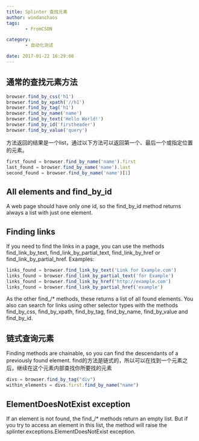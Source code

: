 ```yaml
---
title: Splinter 查找元素
author: windanchaos
tags: 
       - FromCSDN

category: 
       - 自动化测试

date: 2017-01-22 16:29:08
---
```

## 通常的查找元素方法

```js 
browser.find_by_css('h1')
browser.find_by_xpath('//h1')
browser.find_by_tag('h1')
browser.find_by_name('name')
browser.find_by_text('Hello World!')
browser.find_by_id('firstheader')
browser.find_by_value('query')
```

方法返回的结果是一个list，通过以下方法可以返回第一个、最后一个或指定位置的元素。

```js 
first_found = browser.find_by_name('name').first
last_found = browser.find_by_name('name').last
second_found = browser.find_by_name('name')[1]
```

## All elements and find_by_id

A web page should have only one id, so the find_by_id method returns always a list with just one element.

## Finding links

If you need to find the links in a page, you can use the methods find_link_by_text, find_link_by_partial_text, find_link_by_href or find_link_by_partial_href. Examples:
```js 
links_found = browser.find_link_by_text('Link for Example.com')
links_found = browser.find_link_by_partial_text('for Example')
links_found = browser.find_link_by_href('http://example.com')
links_found = browser.find_link_by_partial_href('example')
```

As the other find_/* methods, these returns a list of all found elements.
You also can search for links using other selector types with the methods find_by_css, find_by_xpath, find_by_tag, find_by_name, find_by_value and find_by_id.

## 链式查询元素

Finding methods are chainable, so you can find the descendants of a previously found element.
find的方法是链式的，所以可以在找到一个元素之后，继续在这个元素内部查找你所要找的元素
```js 
divs = browser.find_by_tag("div")
within_elements = divs.first.find_by_name("name")
```

## ElementDoesNotExist exception

If an element is not found, the find_/* methods return an empty list. But if you try to access an element in this list, the method will raise the splinter.exceptions.ElementDoesNotExist exception.